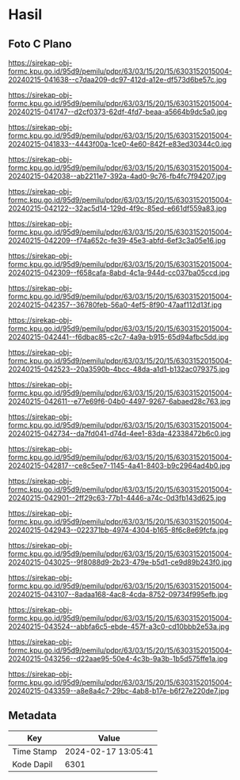 # Hasil

## Foto C Plano

https://sirekap-obj-formc.kpu.go.id/95d9/pemilu/pdpr/63/03/15/20/15/6303152015004-20240215-041638--c7daa209-dc97-412d-a12e-df573d6be57c.jpg

https://sirekap-obj-formc.kpu.go.id/95d9/pemilu/pdpr/63/03/15/20/15/6303152015004-20240215-041747--d2cf0373-62df-4fd7-beaa-a5664b9dc5a0.jpg

https://sirekap-obj-formc.kpu.go.id/95d9/pemilu/pdpr/63/03/15/20/15/6303152015004-20240215-041833--4443f00a-1ce0-4e60-842f-e83ed30344c0.jpg

https://sirekap-obj-formc.kpu.go.id/95d9/pemilu/pdpr/63/03/15/20/15/6303152015004-20240215-042038--ab2211e7-392a-4ad0-9c76-fb4fc7f94207.jpg

https://sirekap-obj-formc.kpu.go.id/95d9/pemilu/pdpr/63/03/15/20/15/6303152015004-20240215-042122--32ac5d14-129d-4f9c-85ed-e661df559a83.jpg

https://sirekap-obj-formc.kpu.go.id/95d9/pemilu/pdpr/63/03/15/20/15/6303152015004-20240215-042209--f74a652c-fe39-45e3-abfd-6ef3c3a05e16.jpg

https://sirekap-obj-formc.kpu.go.id/95d9/pemilu/pdpr/63/03/15/20/15/6303152015004-20240215-042309--f658cafa-8abd-4c1a-944d-cc037ba05ccd.jpg

https://sirekap-obj-formc.kpu.go.id/95d9/pemilu/pdpr/63/03/15/20/15/6303152015004-20240215-042357--36780feb-56a0-4ef5-8f90-47aaf112d13f.jpg

https://sirekap-obj-formc.kpu.go.id/95d9/pemilu/pdpr/63/03/15/20/15/6303152015004-20240215-042441--f6dbac85-c2c7-4a9a-b915-65d94afbc5dd.jpg

https://sirekap-obj-formc.kpu.go.id/95d9/pemilu/pdpr/63/03/15/20/15/6303152015004-20240215-042523--20a3590b-4bcc-48da-a1d1-b132ac079375.jpg

https://sirekap-obj-formc.kpu.go.id/95d9/pemilu/pdpr/63/03/15/20/15/6303152015004-20240215-042611--e77e69f6-04b0-4497-9267-6abaed28c763.jpg

https://sirekap-obj-formc.kpu.go.id/95d9/pemilu/pdpr/63/03/15/20/15/6303152015004-20240215-042734--da7fd041-d74d-4ee1-83da-42338472b6c0.jpg

https://sirekap-obj-formc.kpu.go.id/95d9/pemilu/pdpr/63/03/15/20/15/6303152015004-20240215-042817--ce8c5ee7-1145-4a41-8403-b9c2964ad4b0.jpg

https://sirekap-obj-formc.kpu.go.id/95d9/pemilu/pdpr/63/03/15/20/15/6303152015004-20240215-042901--2ff29c63-77b1-4446-a74c-0d3fb143d625.jpg

https://sirekap-obj-formc.kpu.go.id/95d9/pemilu/pdpr/63/03/15/20/15/6303152015004-20240215-042943--022371bb-4974-4304-b165-8f6c8e69fcfa.jpg

https://sirekap-obj-formc.kpu.go.id/95d9/pemilu/pdpr/63/03/15/20/15/6303152015004-20240215-043025--9f8088d9-2b23-479e-b5d1-ce9d89b243f0.jpg

https://sirekap-obj-formc.kpu.go.id/95d9/pemilu/pdpr/63/03/15/20/15/6303152015004-20240215-043107--8adaa168-4ac8-4cda-8752-09734f995efb.jpg

https://sirekap-obj-formc.kpu.go.id/95d9/pemilu/pdpr/63/03/15/20/15/6303152015004-20240215-043524--abbfa6c5-ebde-457f-a3c0-cd10bbb2e53a.jpg

https://sirekap-obj-formc.kpu.go.id/95d9/pemilu/pdpr/63/03/15/20/15/6303152015004-20240215-043256--d22aae95-50e4-4c3b-9a3b-1b5d575ffe1a.jpg

https://sirekap-obj-formc.kpu.go.id/95d9/pemilu/pdpr/63/03/15/20/15/6303152015004-20240215-043359--a8e8a4c7-29bc-4ab8-b17e-b6f27e220de7.jpg


## Metadata

| Key        | Value               |
| ---------- | ------------------- |
| Time Stamp | 2024-02-17 13:05:41 |
| Kode Dapil | 6301                |



